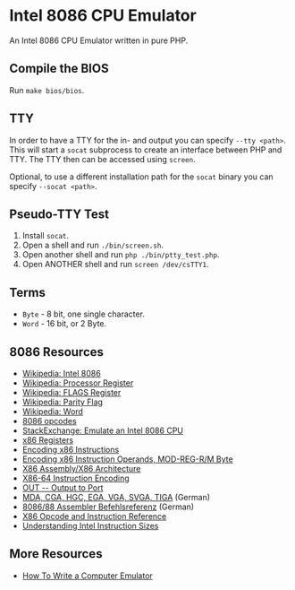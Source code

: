 # Intel 8086 CPU Emulator

An Intel 8086 CPU Emulator written in pure PHP.

## Compile the BIOS

Run `make bios/bios`.

## TTY

In order to have a TTY for the in- and output you can specify `--tty <path>`. This will start a `socat` subprocess to create an interface between PHP and TTY. The TTY then can be accessed using `screen`.

Optional, to use a different installation path for the `socat` binary you can specify `--socat <path>`.

## Pseudo-TTY Test

1. Install `socat`.
2. Open a shell and run `./bin/screen.sh`.
3. Open another shell and run `php ./bin/ptty_test.php`.
4. Open ANOTHER shell and run `screen /dev/csTTY1`.

## Terms

- `Byte` - 8 bit, one single character.
- `Word` - 16 bit, or 2 Byte.

## 8086 Resources

- [Wikipedia: Intel 8086](https://en.wikipedia.org/wiki/Intel_8086)
- [Wikipedia: Processor Register](https://en.wikipedia.org/wiki/Processor_register)
- [Wikipedia: FLAGS Register](https://en.wikipedia.org/wiki/FLAGS_register)
- [Wikipedia: Parity Flag](https://en.wikipedia.org/wiki/Parity_flag)
- [Wikipedia: Word](https://en.wikipedia.org/wiki/Word_(computer_architecture))
- [8086 opcodes](http://www.mlsite.net/8086/)
- [StackExchange: Emulate an Intel 8086 CPU](https://codegolf.stackexchange.com/questions/4732/emulate-an-intel-8086-cpu)
- [x86 Registers](http://www.eecg.toronto.edu/~amza/www.mindsec.com/files/x86regs.html)
- [Encoding x86 Instructions](https://www-user.tu-chemnitz.de/~heha/viewchm.php/hs/x86.chm/x86.htm)
- [Encoding x86 Instruction Operands, MOD-REG-R/M Byte](http://www.c-jump.com/CIS77/CPU/x86/X77_0060_mod_reg_r_m_byte.htm)
- [X86 Assembly/X86 Architecture](https://en.wikibooks.org/wiki/X86_Assembly/X86_Architecture)
- [X86-64 Instruction Encoding](http://wiki.osdev.org/X86-64_Instruction_Encoding)
- [OUT -- Output to Port](https://pdos.csail.mit.edu/6.828/2010/readings/i386/OUT.htm)
- [MDA, CGA, HGC, EGA, VGA, SVGA, TIGA](https://www.tu-chemnitz.de/informatik/RA/news/stack/kompendium/vortraege_98/grafik/adaptertypen.html) (German)
- [8086/88 Assembler Befehlsreferenz](http://www.i8086.de/asm/8086-88-asm.html) (German)
- [X86 Opcode and Instruction Reference](http://ref.x86asm.net/coder32.html)
- [Understanding Intel Instruction Sizes](https://www.swansontec.com/sintel.html)

## More Resources

- [How To Write a Computer Emulator](https://fms.komkon.org/EMUL8/HOWTO.html)
